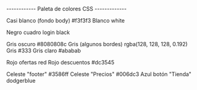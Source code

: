 
------------ Paleta de colores CSS -------------

Casi blanco (fondo body)                #f3f3f3
Blanco                                  white

Negro cuadro login                      black

Gris oscuro                             #8080808c
Gris (algunos bordes)                   rgba(128, 128, 128, 0.192)
Gris                                    #333
Gris claro                              #ababab

Rojo ofertas                            red
Rojo descuentos                         #dc3545

Celeste "footer"                        #3586ff
Celeste "Precios"                       #006dc3
Azul botón "Tienda"                     dodgerblue
